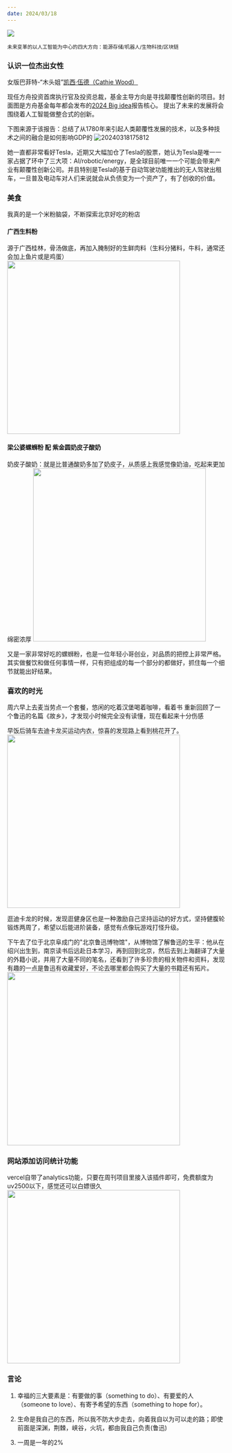 ```yaml
---
date: 2024/03/18
---
```

<img src="https://cdn.xiaoqiuqiu.cn/20240318122927.png" />

<small>未来变革的以人工智能为中心的四大方向：能源存储/机器人/生物科技/区块链</small>  

### 认识一位杰出女性

女版巴菲特-“木头姐”[凯西·伍德（Cathie Wood）](https://zh.wikipedia.org/wiki/%E5%98%89%E8%8A%99%E8%93%AE%C2%B7%E4%BC%8D%E5%BE%B7)

现任方舟投资首席执行官及投资总裁，基金主导方向是寻找颠覆性创新的项目。封面图是方舟基金每年都会发布的[2024 Big idea](https://assets.arkinvest.com/media-8e522a83-1b23-4d58-a202-792712f8d2d3/3ca398a4-8e1d-41f9-9868-0b6002a9d191/ARK-Invest_Big-Ideas-2024_FINAL.pdf)报告核心。
提出了未来的发展将会围绕着人工智能做整合式的创新。

下图来源于该报告：总结了从1780年来引起人类颠覆性发展的技术，以及多种技术之间的融合是如何影响GDP的
![20240318175812](https://cdn.xiaoqiuqiu.cn/20240318175812.png)

她一直都非常看好Tesla，近期又大幅加仓了Tesla的股票，她认为Tesla是唯一一家占据了环中了三大项：AI/robotic/energy，是全球目前唯一一个可能会带来产业有颠覆性创新公司。并且特别是Tesla的基于自动驾驶功能推出的无人驾驶出租车，一旦普及电动车对人们来说就会从负债变为一个资产了，有了创收的价值。

### 美食

我真的是一个米粉脑袋，不断探索北京好吃的粉店

#### 广西生料粉

源于广西桂林，骨汤做底，再加入腌制好的生鲜肉料（生料分猪料，牛料，通常还会加上鱼片或是鸡蛋）
<img src="https://cdn.xiaoqiuqiu.cn/20240318201141.png" width="400" />

#### 梁公婆螺蛳粉 配 紫金圆奶皮子酸奶

奶皮子酸奶：就是比普通酸奶多加了奶皮子，从质感上我感觉像奶油，吃起来更加绵密浓厚
<img src="https://cdn.xiaoqiuqiu.cn/20240318201155.png" width="400" />

又是一家非常好吃的螺蛳粉，也是一位年轻小哥创业，对品质的把控上非常严格。
其实做餐饮和做任何事情一样，只有把组成的每一个部分的都做好，抓住每一个细节就能出好结果。

### 喜欢的时光

周六早上去麦当劳点一个套餐，悠闲的吃着汉堡喝着咖啡，看着书 重新回顾了一个鲁迅的名篇《故乡》，才发现小时候完全没有读懂，现在看起来十分伤感

早饭后骑车去迪卡龙买运动内衣，惊喜的发现路上看到桃花开了。
<img src="https://cdn.xiaoqiuqiu.cn/20240318222635.png" width="400" />

逛迪卡龙的时候，发现逛健身区也是一种激励自己坚持运动的好方式，坚持健腹轮锻炼两周了，希望以后能进阶装备，感觉有点像玩游戏打怪升级。

下午去了位于北京阜成门的"北京鲁迅博物馆"，从博物馆了解鲁迅的生平：他从在绍兴出生到，南京读书后远赴日本学习，再到回到北京，然后去到上海翻译了大量的外籍小说，并用了大量不同的笔名，还看到了许多珍贵的相关物件和资料，发现有趣的一点是鲁迅有收藏爱好，不论去哪里都会购买了大量的书籍还有拓片。
<img src="https://cdn.xiaoqiuqiu.cn/20240318223353.png" width="400" />

### 网站添加访问统计功能

vercel自带了analytics功能，只要在周刊项目里接入该插件即可，免费额度为uv2500以下，感觉还可以白嫖很久
<img src="https://cdn.xiaoqiuqiu.cn/20240318224154.png" width="400" />

### 言论

1. 幸福的三大要素是：有要做的事（something to do）、有要爱的人（someone to love）、有寄予希望的东西（something to hope for）。

2. 生命是我自己的东西，所以我不防大步走去，向着我自以为可以走的路；即使前面是深渊，荆棘，峡谷，火坑，都由我自己负责(鲁迅)

3. 一周是一年的2%
